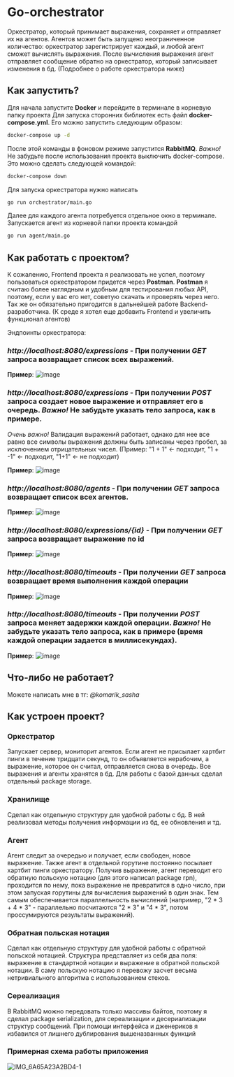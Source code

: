 # Go-orchestrator

Оркестратор, который принимает выражения, сохраняет и отправляет их на агентов. Агентов может быть запущено неограниченное количество: оркестратор зарегистрирует каждый, и любой агент сможет вычислять выражения. После вычисления выражения агент отправляет сообщение обратно на оркестратор, который записывает изменения в бд. (Подробнее о работе оркестратора ниже)

## Как запустить?
Для начала запустите **Docker** и перейдите в терминале в корневую папку проекта
Для запуска сторонних библиотек есть файл **docker-compose.yml**. Его можно запустить следующим образом:
```bash
docker-compose up -d
```
После этой команды в фоновом режиме запустится **RabbitMQ**.
*Важно!*
Не забудьте после использования проекта выключить docker-compose. Это можно сделать следующей командой:
```bash
docker-compose down
```
Для запуска оркестратора нужно написать
```bash
go run orchestrator/main.go
```
Далее для каждого агента потребуется отдельное окно в терминале. Запускается агент из корневой папки проекта командой
```bash
go run agent/main.go
```

## Как работать с проектом?
К сожалению, Frontend проекта я реализовать не успел, поэтому пользоваться оркестратором придется через **Postman**. **Postman** я считаю более наглядным и удобным для тестирования любых API, поэтому, если у вас его нет, советую скачать и проверять через него. Так же он обязательно пригодится в дальнейшей работе Backend-разработчика. (К среде я хотел еще добавить Frontend и увеличить функционал агентов)

Эндпоинты оркестратора:
### ***http://localhost:8080/expressions*** - При получении *GET* запроса возвращает список всех выражений.

**Пример**:
![image](https://github.com/oleg-top/go-orchestrator/assets/68245949/5533fbe9-2e4e-443c-a41a-434bee53c5c3)
### ***http://localhost:8080/expressions*** - При получении *POST* запроса создает новое выражение и отправляет его в очередь. *Важно!* Не забудьте указать тело запроса, как в примере.
*Очень важно!* Валидация выражений работает, однако для нее все равно все символы выражения должны быть записаны через пробел, за исключением отрицательных чисел.
(Пример: "1 + 1" <- подходит, "1 + -1" <- подходит, "1+1" <- не подходит)

**Пример**:
![image](https://github.com/oleg-top/go-orchestrator/assets/68245949/e7f4375c-641e-4935-80fd-ef236d49f897)

### ***http://localhost:8080/agents*** - При получении *GET* запроса возвращает список всех агентов.

**Пример**:
![image](https://github.com/oleg-top/go-orchestrator/assets/68245949/5d286e1f-fcc4-4f95-a07d-a9491afe6278)

### ***http://localhost:8080/expressions/{id}*** - При получении *GET* запроса возвращает выражение по id

**Пример**:
![image](https://github.com/oleg-top/go-orchestrator/assets/68245949/3cab6c66-9bff-406d-a3ac-88a0ff51fefc)

### ***http://localhost:8080/timeouts*** - При получении *GET* запроса возвращает время выполнения каждой операции

**Пример**:
![image](https://github.com/oleg-top/go-orchestrator/assets/68245949/be63146a-6551-4af5-93df-01122f4cf3e2)

### ***http://localhost:8080/timeouts*** - При получении *POST* запроса меняет задержки каждой операции. *Важно!* Не забудьте указать тело запроса, как в примере (время каждой операции задается в миллисекундах).

**Пример**:
![image](https://github.com/oleg-top/go-orchestrator/assets/68245949/21683d81-813f-4d05-8914-ef0cc2d762d2)

## Что-либо не работает?
Можете написать мне в тг: *@komarik_sasha*

## Как устроен проект?
### Оркестратор
Запускает сервер, мониторит агентов. Если агент не присылает хартбит пинги в течение тридцати секунд, то он объявляется нерабочим, а выражение, которое он считал, отправляется снова в очередь. Все выражения и агенты хранятся в бд. Для работы с базой данных сделал отдельный package storage.
### Хранилище
Сделал как отдельную структуру для удобной работы с бд. В ней реализовал методы получения информации из бд, ее обновления и тд.
### Агент
Агент следит за очередью и получает, если свободен, новое выражение. Также агент в отдельной горутине постоянно посылает хартбит пинги оркестратору. Получив выражение, агент переводит его обратную польскую нотацию (для этого написал package rpn), проходится по нему, пока выражение не превратится в одно число, при этом запуская горутины для вычисления выражений в один знак. Тем самым обеспечивается параллельность вычислений (например, "2 * 3 + 4 * 3" - параллельно посчитаются "2 * 3" и "4 * 3", потом проссумируются результаты выражений).
### Обратная польская нотация
Сделал как отдельную структуру для удобной работы с обратной польской нотацией. Структура представляет из себя два поля: выражение в стандартной нотации и выражение в обратной польской нотации. В саму польскую нотацию я перевожу засчет весьма нетривиального алгоритма с использованием стеков.
### Сереализация
В RabbitMQ можно передовать только массивы байтов, поэтому я сделал package serialization, для сереализации и десериализации структур сообщений. При помощи интерфейса и дженериков я избавился от лишнего дублирования вышеназванных функций
### Примерная схема работы приложения
![IMG_6A65A23A2BD4-1](https://github.com/oleg-top/go-orchestrator/assets/68245949/c1589eff-fecc-49e5-bbcb-29ea4f245e5b)
